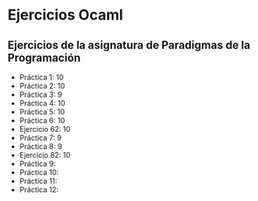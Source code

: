 # Ejercicios Ocaml
## Ejercicios de la asignatura de Paradigmas de la Programación

- Práctica 1: 10
- Práctica 2: 10
- Práctica 3: 9
- Práctica 4: 10
- Práctica 5: 10
- Práctica 6: 10
- Ejercicio 62: 10
- Práctica 7: 9
- Práctica 8: 9
- Ejercicio 82: 10
- Práctica 9: 
- Práctica 10: 
- Práctica 11: 
- Práctica 12: 